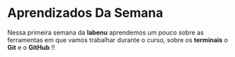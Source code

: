 # Aprendizados Da Semana

Nessa primeira semana da **labenu** aprendemos um pouco sobre as ferramentas em que vamos trabalhar durante o curso, sobre os **terminais** o **Git** e o **GitHub** !!